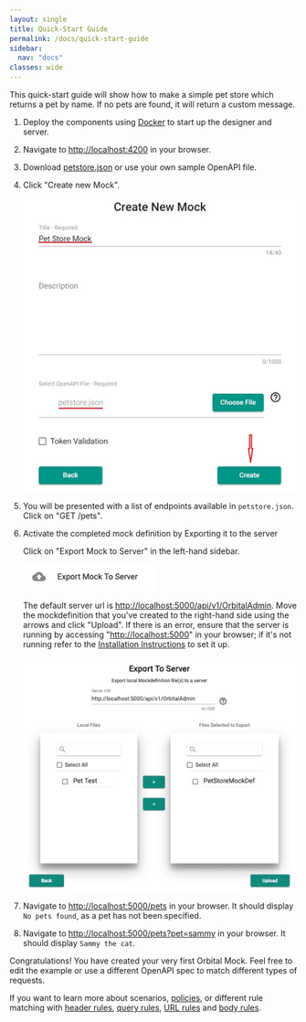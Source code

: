 ```yaml
---
layout: single
title: Quick-Start Guide
permalink: /docs/quick-start-guide
sidebar:
  nav: "docs"
classes: wide
---
```


This quick-start guide will show how to make a simple pet store which returns a pet by name. If no pets are found, it will return a custom message.

1. Deploy the components using [Docker](/docs/installation) to start up the designer and server.
2. Navigate to <http://localhost:4200> in your browser.
3. Download [petstore.json](https://raw.githubusercontent.com/OAI/OpenAPI-Specification/master/examples/v2.0/json/petstore.json) or use your own sample OpenAPI file.
4. Click "Create new Mock".

   ![Export to Server Menu Item](../../../assets/images/orbital-ui/create-new-mock.png)

5. You will be presented with a list of endpoints available in `petstore.json`. Click on "GET /pets".
6. Activate the completed mock definition by Exporting it to the server

   Click on "Export Mock to Server" in the left-hand sidebar.

   ![Export to Server Menu Item](../../../assets/images/orbital-ui/export-to-server.png)

   The default server url is <http://localhost:5000/api/v1/OrbitalAdmin>. Move the mockdefinition that you&#39;ve created to the right-hand side using the arrows and click "Upload". If there is an error, ensure that the server is running by accessing "<http://localhost:5000>" in your browser; if it's not running refer to the [Installation Instructions](/docs/installation) to set it up.

   ![Export to Server Form](../../../assets/images/orbital-ui/export-to-server-modal.png)

7. Navigate to <http://localhost:5000/pets> in your browser. It should display `No pets found`, as a pet has not been specified.
8. Navigate to <http://localhost:5000/pets?pet=sammy> in your browser. It should display `Sammy the cat`.

Congratulations! You have created your very first Orbital Mock. Feel free to edit the example or use a different OpenAPI spec to match different types of requests.

If you want to learn more about scenarios, [policies](/docs/policies), or different rule matching with [header rules](./header-rules), [query rules](./query-rules), [URL rules](./url-rules) and [body rules](./body-rules).
